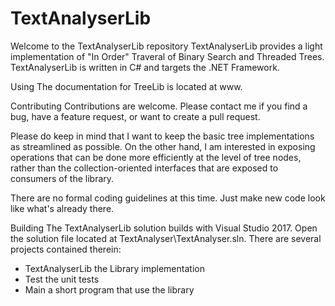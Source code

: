 # TextAnalyserLib

Welcome to the TextAnalyserLib repository
TextAnalyserLib provides a light implementation of "In Order" Traveral of Binary Search and Threaded Trees. 
TextAnalyserLib is written in C# and targets the .NET Framework.

Using
The documentation for TreeLib is located at www.

Contributing
Contributions are welcome. Please contact me if you find a bug, have a feature request, or want to create a pull request.

Please do keep in mind that I want to keep the basic tree implementations as streamlined as possible. On the other hand, I am interested in exposing operations that can be done more efficiently at the level of tree nodes, rather than the collection-oriented interfaces that are exposed to consumers of the library.

There are no formal coding guidelines at this time. Just make new code look like what's already there.

Building
The TextAnalyserLib solution builds with Visual Studio 2017. Open the solution file located at TextAnalyser\TextAnalyser.sln. There are several projects contained therein:
- TextAnalyserLib the Library implementation
- Test the unit tests
- Main a short program that use the library
